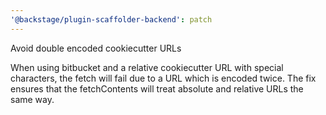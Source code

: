 ```yaml
---
'@backstage/plugin-scaffolder-backend': patch
---
```


Avoid double encoded cookiecutter URLs

When using bitbucket and a relative cookiecutter URL with special characters, the fetch will fail
due to a URL which is encoded twice. The fix ensures that the fetchContents will treat absolute
and relative URLs the same way.

